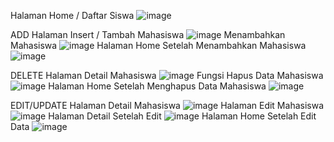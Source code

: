 Halaman Home / Daftar Siswa
![image](https://github.com/user-attachments/assets/7c34d209-2149-4b89-bba5-68ad833f83f3)

ADD
Halaman Insert / Tambah Mahasiswa 
![image](https://github.com/user-attachments/assets/d9802fbe-4c7e-4f5d-80c7-ffa0a3c653fd)
Menambahkan Mahasiswa
![image](https://github.com/user-attachments/assets/488e9fce-55b8-4d7a-94c6-67890ebc26a4)
Halaman Home Setelah Menambahkan Mahasiswa
![image](https://github.com/user-attachments/assets/4298efa6-e767-4479-8b2b-779e76eba48c)

DELETE
Halaman Detail Mahasiswa
![image](https://github.com/user-attachments/assets/8ecbcc3d-df35-4f7a-8910-112222a4c7a9)
Fungsi Hapus Data Mahasiswa
![image](https://github.com/user-attachments/assets/96cd9b68-7597-4b7a-a208-d64ab1a4bd2f)
Halaman Home Setelah Menghapus Data Mahasiswa
![image](https://github.com/user-attachments/assets/3adee7af-a66f-4f3d-a1b5-6e38a0f1fbee)

EDIT/UPDATE
Halaman Detail Mahasiswa
![image](https://github.com/user-attachments/assets/ccab8dbc-c0f3-4185-a09e-4fd4def96d68)
Halaman Edit Mahasiswa
![image](https://github.com/user-attachments/assets/91bcda52-50b7-4fa9-b744-d75f924e4e5c)
Halaman Detail Setelah Edit
![image](https://github.com/user-attachments/assets/483f7e5f-2950-4214-80a9-17d539eedbd5)
Halaman Home Setelah Edit Data
![image](https://github.com/user-attachments/assets/14b00893-ecec-40b5-b323-ffad86dcfddb)



